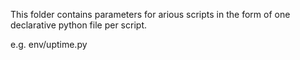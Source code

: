 This folder contains parameters for arious scripts in the form of one declarative python file per script.

e.g. env/uptime.py

